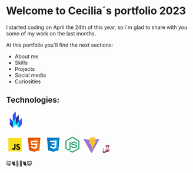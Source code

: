 # Welcome to Cecilia´s portfolio 2023

I started coding on April the 24th of this year, so i´m glad to share with you some of my work on the last months.

At this portfolio you´ll find the next sections:

* About me
* Skills
* Projects
* Social media
* Curiosities

## Technologies:

<img src="./assets/lit.png" alt="Lit" style="height: 50px; width: 50px;">

![JavaScript](./assets/icon-javascript.png)
![HTML 5](./assets/icons8-html-48.png)
![CSS 3](./assets/icons8-css-48.png)
![Node JS](./assets/icons-node-js.png)
![Vite](./assets/icon-vite.png)
![Jest](./assets/icons-jest.png)



😺🐈💛💛🐈😺